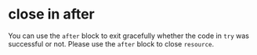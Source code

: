 # close in after

You can use the `after` block to exit gracefully whether the code in `try` was successful or not. Please use the `after` block to close `resource`.
